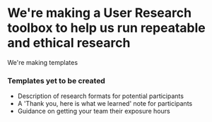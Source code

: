 # We're making a User Research toolbox to help us run repeatable and ethical research 


We're making templates

### Templates yet to be created

* Description of research formats for potential participants
* A 'Thank you, here is what we learned' note for participants
* Guidance on getting your team their exposure hours
